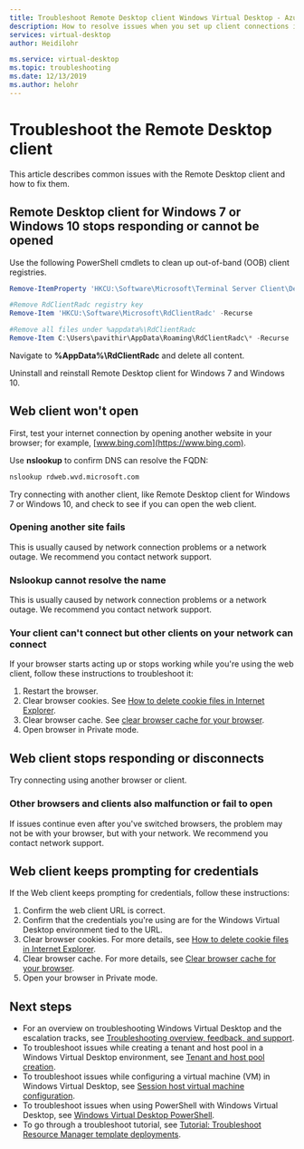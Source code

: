 ```yaml
---
title: Troubleshoot Remote Desktop client Windows Virtual Desktop - Azure
description: How to resolve issues when you set up client connections in a Windows Virtual Desktop tenant environment.
services: virtual-desktop
author: Heidilohr

ms.service: virtual-desktop
ms.topic: troubleshooting
ms.date: 12/13/2019
ms.author: helohr
---
```

# Troubleshoot the Remote Desktop client

This article describes common issues with the Remote Desktop client and how to fix them.

## Remote Desktop client for Windows 7 or Windows 10 stops responding or cannot be opened

Use the following PowerShell cmdlets to clean up out-of-band (OOB) client registries.

```PowerShell
Remove-ItemProperty 'HKCU:\Software\Microsoft\Terminal Server Client\Default' - Name FeedURLs

#Remove RdClientRadc registry key
Remove-Item 'HKCU:\Software\Microsoft\RdClientRadc' -Recurse

#Remove all files under %appdata%\RdClientRadc
Remove-Item C:\Users\pavithir\AppData\Roaming\RdClientRadc\* -Recurse
```

Navigate to **%AppData%\RdClientRadc** and delete all content.

Uninstall and reinstall Remote Desktop client for Windows 7 and Windows 10.

## Web client won't open

First, test your internet connection by opening another website in your browser; for example, [www.bing.com](https://www.bing.com).

Use **nslookup** to confirm DNS can resolve the FQDN:

```cmd
nslookup rdweb.wvd.microsoft.com
```

Try connecting with another client, like Remote Desktop client for Windows 7 or Windows 10, and check to see if you can open the web client.

### Opening another site fails

This is usually caused by network connection problems or a network outage. We recommend you contact network support.

### Nslookup cannot resolve the name

This is usually caused by network connection problems or a network outage. We recommend you contact network support.

### Your client can't connect but other clients on your network can connect

If your browser starts acting up or stops working while you're using the web client, follow these instructions to troubleshoot it:

1. Restart the browser.
2. Clear browser cookies. See [How to delete cookie files in Internet Explorer](https://support.microsoft.com/help/278835/how-to-delete-cookie-files-in-internet-explorer).
3. Clear browser cache. See [clear browser cache for your browser](https://binged.it/2RKyfdU).
4. Open browser in Private mode.

## Web client stops responding or disconnects

Try connecting using another browser or client.

### Other browsers and clients also malfunction or fail to open

If issues continue even after you've switched browsers, the problem may not be with your browser, but with your network. We recommend you contact network support.

## Web client keeps prompting for credentials

If the Web client keeps prompting for credentials, follow these instructions:

1. Confirm the web client URL is correct.
2. Confirm that the credentials you're using are for the Windows Virtual Desktop environment tied to the URL.
3. Clear browser cookies. For more details, see [How to delete cookie files in Internet Explorer](https://support.microsoft.com/help/278835/how-to-delete-cookie-files-in-internet-explorer).
4. Clear browser cache. For more details, see [Clear browser cache for your browser](https://binged.it/2RKyfdU).
5. Open your browser in Private mode.

## Next steps

- For an overview on troubleshooting Windows Virtual Desktop and the escalation tracks, see [Troubleshooting overview, feedback, and support](troubleshoot-set-up-overview.md).
- To troubleshoot issues while creating a tenant and host pool in a Windows Virtual Desktop environment, see [Tenant and host pool creation](troubleshoot-set-up-issues.md).
- To troubleshoot issues while configuring a virtual machine (VM) in Windows Virtual Desktop, see [Session host virtual machine configuration](troubleshoot-vm-configuration.md).
- To troubleshoot issues when using PowerShell with Windows Virtual Desktop, see [Windows Virtual Desktop PowerShell](troubleshoot-powershell.md).
- To go through a troubleshoot tutorial, see [Tutorial: Troubleshoot Resource Manager template deployments](../azure-resource-manager/templates/template-tutorial-troubleshoot.md).